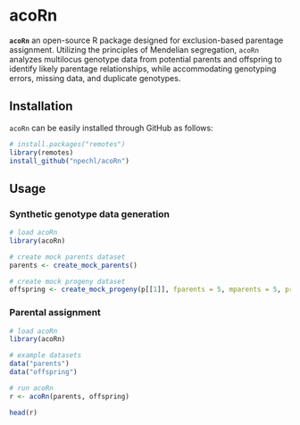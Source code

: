 # acoRn

<!-- badges: start -->

<!-- [![R-CMD-check](https://github.com/tidyverse/ggplot2/actions/workflows/R-CMD-check.yaml/badge.svg)](https://github.com/tidyverse/ggplot2/actions/workflows/R-CMD-check.yaml) -->

<!-- badges: end -->

**`acoRn`** an open-source R package designed for exclusion-based parentage assignment. Utilizing the principles of Mendelian segregation, `acoRn` analyzes multilocus genotype data from potential parents and offspring to identify likely parentage relationships, while accommodating genotyping errors, missing data, and duplicate genotypes.

## Installation

`acoRn` can be easily installed through GitHub as follows:

```R
# install.packages("remotes")
library(remotes)
install_github("npechl/acoRn")
```

## Usage

### Synthetic genotype data generation
```R
# load acoRn
library(acoRn)

# create mock parents dataset
parents <- create_mock_parents()

# create mock progeny dataset
offspring <- create_mock_progeny(p[[1]], fparents = 5, mparents = 5, prog = 5)
```

### Parental assignment
```R
# load acoRn
library(acoRn)

# example datasets
data("parents")
data("offspring")

# run acoRn
r <- acoRn(parents, offspring)

head(r)
```
